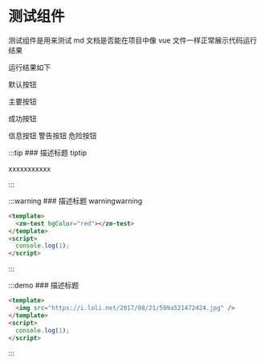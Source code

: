 # 测试组件

测试组件是用来测试 md 文档是否能在项目中像 vue 文件一样正常展示代码运行结果

运行结果如下 <zm-test bgColor="red"></zm-test>

<el-button>默认按钮</el-button>

<el-button type="primary" disabled>主要按钮</el-button>

<el-button type="success" disabled>成功按钮</el-button>

<el-button type="info" disabled>信息按钮</el-button> <el-button type="warning" disabled>警告按钮</el-button> <el-button type="danger" disabled>危险按钮</el-button>

:::tip ### 描述标题 tiptip

xxxxxxxxxxx

:::

:::warning ### 描述标题 warningwarning

```html
<template>
  <zm-test bgColor="red"></zm-test>
</template>
<script>
  console.log(1);
</script>
```

:::

:::demo ### 描述标题

```html
<template>
  <img src="https://i.loli.net/2017/08/21/599a521472424.jpg" />
</template>
<script>
  console.log(1);
</script>
```

:::
